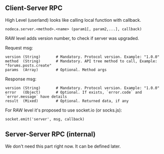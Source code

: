 ## Client-Server RPC

High Level (userland) looks like calling local function with callback.

    nodeca.server.<method>.<name> (param1[, param2,...], callback)

RAW level adds version number, to check if server was upgraded.

Request msg:

    version (String)       # Mandatory. Protocol version. Example: "1.0.0"
    method  (String)       # Mandatory. API tree method to call, Example: "forums.posts.create"
    params  (Array)        # Optional. Method args 

Response msg:

    version (String)       # Mandatory. Protocol version. Example: "1.0.0"
    error   (Object)       # Optional. If exists, `error.code` and `error.message` have details
    result  (Mixed)        # Optional. Returned data, if any

For RAW level it's proposed to use socket.io (or socks.js):

    socket.emit('server', msg, callback)

## Server-Server RPC (internal)

We don't need this part right now. It can be defined later.
